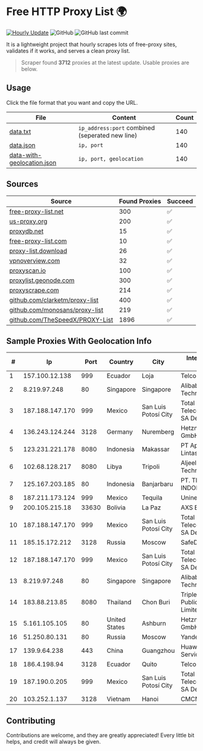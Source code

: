 
# Free HTTP Proxy List 🌍

[![Hourly Update](https://github.com/mertguvencli/http-proxy-list/actions/workflows/main.yml/badge.svg?branch=main)](https://github.com/mertguvencli/http-proxy-list/actions/workflows/main.yml)
![GitHub](https://img.shields.io/github/license/mertguvencli/http-proxy-list)
![GitHub last commit](https://img.shields.io/github/last-commit/mertguvencli/http-proxy-list)

It is a lightweight project that hourly scrapes lots of free-proxy sites, validates if it works, and serves a clean proxy list.


> Scraper found **3712** proxies at the latest update. Usable proxies are below.

## Usage

Click the file format that you want and copy the URL.


|File|Content|Count|
|----|-------|-----|
|[data.txt](https://raw.githubusercontent.com/mertguvencli/http-proxy-list/main/proxy-list/data.txt)|`ip_address:port` combined (seperated new line)|140|
|[data.json](https://raw.githubusercontent.com/mertguvencli/http-proxy-list/main/proxy-list/data.json)|`ip, port`|140|
|[data-with-geolocation.json](https://raw.githubusercontent.com/mertguvencli/http-proxy-list/main/proxy-list/data-with-geolocation.json)|`ip, port, geolocation`|140|

## Sources

|Source|Found Proxies|Succeed|
|------|-------------|-------|
|[free-proxy-list.net](https://free-proxy-list.net)|300|✅|
|[us-proxy.org](https://www.us-proxy.org)|200|✅|
|[proxydb.net](http://proxydb.net)|15|✅|
|[free-proxy-list.com](https://free-proxy-list.com/?page=&port=&type%5B%5D=http&type%5B%5D=https&up_time=0&search=Search)|10|✅|
|[proxy-list.download](https://www.proxy-list.download/HTTP)|26|✅|
|[vpnoverview.com](https://vpnoverview.com/privacy/anonymous-browsing/free-proxy-servers)|32|✅|
|[proxyscan.io](https://www.proxyscan.io)|100|✅|
|[proxylist.geonode.com](https://proxylist.geonode.com/api/proxy-list?limit=300&page=1&sort_by=lastChecked&sort_type=desc&protocols=http,https)|300|✅|
|[proxyscrape.com](https://api.proxyscrape.com/v2/?request=displayproxies&protocol=http&timeout=10000&country=all&ssl=all&anonymity=all)|214|✅|
|[github.com/clarketm/proxy-list](https://raw.githubusercontent.com/clarketm/proxy-list/master/proxy-list-raw.txt)|400|✅|
|[github.com/monosans/proxy-list](https://raw.githubusercontent.com/monosans/proxy-list/main/proxies/http.txt)|219|✅|
|[github.com/TheSpeedX/PROXY-List](https://raw.githubusercontent.com/TheSpeedX/PROXY-List/master/http.txt)|1896|✅|


## Sample Proxies With Geolocation Info

|#|Ip|Port|Country|City|Internet Service Provider|
|-|--|----|-------|----|-------------------------|
|1|157.100.12.138|999|Ecuador|Loja|Telconet S.A|
|2|8.219.97.248|80|Singapore|Singapore|Alibaba (US) Technology Co., Ltd.|
|3|187.188.147.170|999|Mexico|San Luis Potosí City|Total Play Telecomunicaciones SA De CV|
|4|136.243.124.244|3128|Germany|Nuremberg|Hetzner Online GmbH|
|5|123.231.221.178|8080|Indonesia|Makassar|PT Aplikanusa Lintasarta|
|6|102.68.128.217|8080|Libya|Tripoli|Aljeel Aljadeed For Technology|
|7|125.167.203.185|80|Indonesia|Banjarbaru|PT. TELKOM INDONESIA|
|8|187.211.173.124|999|Mexico|Tequila|Uninet S.A. de C.V.|
|9|200.105.215.18|33630|Bolivia|La Paz|AXS Bolivia S. A.|
|10|187.188.147.170|999|Mexico|San Luis Potosí City|Total Play Telecomunicaciones SA De CV|
|11|185.15.172.212|3128|Russia|Moscow|SafeData LLC|
|12|187.188.147.170|999|Mexico|San Luis Potosí City|Total Play Telecomunicaciones SA De CV|
|13|8.219.97.248|80|Singapore|Singapore|Alibaba (US) Technology Co., Ltd.|
|14|183.88.213.85|8080|Thailand|Chon Buri|Triple T Broadband Public Company Limited|
|15|5.161.105.105|80|United States|Ashburn|Hetzner Online GmbH|
|16|51.250.80.131|80|Russia|Moscow|Yandex.Cloud LLC|
|17|139.9.64.238|443|China|Guangzhou|Huawei Cloud Service data center|
|18|186.4.198.94|3128|Ecuador|Quito|Telconet S.A|
|19|187.190.0.205|999|Mexico|San Luis Potosí City|Total Play Telecomunicaciones SA De CV|
|20|103.252.1.137|3128|Vietnam|Hanoi|CMCMIENBAC|



## Contributing

Contributions are welcome, and they are greatly appreciated! Every
little bit helps, and credit will always be given.

